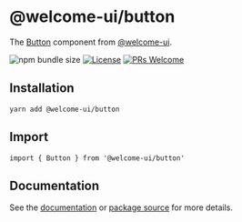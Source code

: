 # @welcome-ui/button

The [Button](https://welcome-ui.com/components/button) component from [@welcome-ui](https://welcome-ui.com).

![npm bundle size](https://img.shields.io/bundlephobia/minzip/@welcome-ui/button) [![License](https://img.shields.io/npm/l/welcome-ui.svg)](https://github.com/WTTJ/welcome-ui/tree/main/LICENSE) [![PRs Welcome](https://img.shields.io/badge/PRs-welcome-mediumspringgreen.svg)](ttps://github.com/WTTJ/welcome-ui/tree/main/CONTRIBUTING.mdx)

## Installation

    yarn add @welcome-ui/button

## Import

    import { Button } from '@welcome-ui/button'

## Documentation

See the [documentation](https://welcome-ui.com/components/button) or [package source](https://github.com/WTTJ/welcome-ui/tree/main/packages/Button) for more details.
